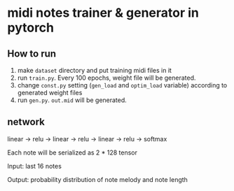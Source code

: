 # midi notes trainer & generator in pytorch

## How to run

1. make `dataset` directory and put training midi files in it
2. run `train.py`. Every 100 epochs, weight file will be generated.
3. change `const.py` setting (`gen_load` and `optim_load` variable) according to generated weight files
4. run `gen.py`. `out.mid` will be generated.

## network

linear -> relu -> linear -> relu -> linear -> relu -> softmax

Each note will be serialized as 2 * 128 tensor

Input: last 16 notes

Output: probability distribution of note melody and note length

